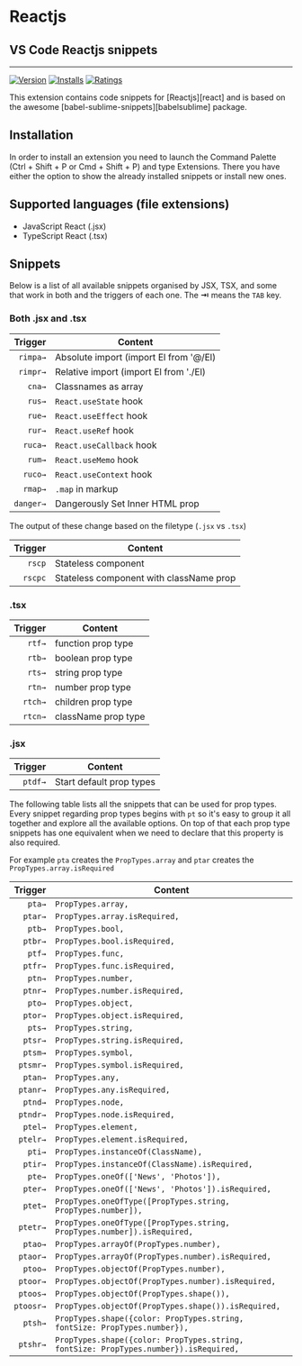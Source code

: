 # Reactjs

## VS Code Reactjs snippets

---

[![Version](https://vsmarketplacebadge.apphb.com/version/xabikos.ReactSnippets.svg)](https://marketplace.visualstudio.com/items?itemName=xabikos.ReactSnippets)
[![Installs](https://vsmarketplacebadge.apphb.com/installs/xabikos.ReactSnippets.svg)](https://marketplace.visualstudio.com/items?itemName=xabikos.ReactSnippets)
[![Ratings](https://vsmarketplacebadge.apphb.com/rating/xabikos.ReactSnippets.svg)](https://marketplace.visualstudio.com/items?itemName=xabikos.ReactSnippets)

This extension contains code snippets for [Reactjs][react] and is based on the awesome [babel-sublime-snippets][babelsublime] package.

## Installation

In order to install an extension you need to launch the Command Palette (Ctrl + Shift + P or Cmd + Shift + P) and type Extensions.
There you have either the option to show the already installed snippets or install new ones.

## Supported languages (file extensions)

- JavaScript React (.jsx)
- TypeScript React (.tsx)

## Snippets

Below is a list of all available snippets organised by JSX, TSX, and some that work in both and the triggers of each one. The **⇥** means the `TAB` key.

### Both .jsx and .tsx

|  Trigger  | Content                                                          |
| --------: | ---------------------------------------------------------------- |
|  `rimpa→` | Absolute import (import El from '@/El)                           |
|  `rimpr→` | Relative import (import El from './El)                           |
|    `cna→` | Classnames as array                                              |
|    `rus→` | `React.useState` hook                                            |
|    `rue→` | `React.useEffect` hook                                           |
|    `rur→` | `React.useRef` hook                                              |
|   `ruca→` | `React.useCallback` hook                                         |
|    `rum→` | `React.useMemo` hook                                             |
|   `ruco→` | `React.useContext` hook                                          |
|   `rmap→` | `.map` in markup                                                 |
| `danger→` | Dangerously Set Inner HTML prop                                  |

The output of these change based on the filetype (`.jsx` vs `.tsx`)

|  Trigger  | Content                                                          |
| -------:  | ---------------------------------------------------------------- |
|    `rscp` | Stateless component                                              |
|   `rscpc` | Stateless component with className prop                          |


### .tsx

|  Trigger  | Content                                                          |
| -------:  | ---------------------------------------------------------------- |
|    `rtf→` | function prop type                                               |
|    `rtb→` | boolean prop type                                                |
|    `rts→` | string prop type                                                |
|    `rtn→` | number prop type                                                |
|   `rtch→` | children prop type                                               |
|   `rtcn→` | className prop type                                              |


### .jsx

|  Trigger  | Content                                                          |
| -------:  | ---------------------------------------------------------------- |
|   `ptdf→` | Start default prop types                                         |


The following table lists all the snippets that can be used for prop types.
Every snippet regarding prop types begins with `pt` so it's easy to group it all together and explore all the available options.
On top of that each prop type snippets has one equivalent when we need to declare that this property is also required.

For example ```pta``` creates the ```PropTypes.array``` and ```ptar``` creates the ```PropTypes.array.isRequired```

| Trigger  | Content |
| -------: | ------- |
| `pta→`   | `PropTypes.array,` |
| `ptar→`  | `PropTypes.array.isRequired,` |
| `ptb→`   | `PropTypes.bool,` |
| `ptbr→`  | `PropTypes.bool.isRequired,` |
| `ptf→`   | `PropTypes.func,` |
| `ptfr→`  | `PropTypes.func.isRequired,` |
| `ptn→`   | `PropTypes.number,` |
| `ptnr→`  | `PropTypes.number.isRequired,` |
| `pto→`   | `PropTypes.object,` |
| `ptor→`  | `PropTypes.object.isRequired,` |
| `pts→`   | `PropTypes.string,` |
| `ptsr→`  | `PropTypes.string.isRequired,` |
| `ptsm→`  | `PropTypes.symbol,` |
| `ptsmr→` | `PropTypes.symbol.isRequired,` |
| `ptan→`  | `PropTypes.any,` |
| `ptanr→` | `PropTypes.any.isRequired,` |
| `ptnd→`  | `PropTypes.node,` |
| `ptndr→` | `PropTypes.node.isRequired,` |
| `ptel→`  | `PropTypes.element,` |
| `ptelr→` | `PropTypes.element.isRequired,` |
| `pti→`   | `PropTypes.instanceOf(ClassName),` |
| `ptir→`  | `PropTypes.instanceOf(ClassName).isRequired,` |
| `pte→`   | `PropTypes.oneOf(['News', 'Photos']),` |
| `pter→`  | `PropTypes.oneOf(['News', 'Photos']).isRequired,` |
| `ptet→`  | `PropTypes.oneOfType([PropTypes.string, PropTypes.number]),` |
| `ptetr→` | `PropTypes.oneOfType([PropTypes.string, PropTypes.number]).isRequired,` |
| `ptao→`  | `PropTypes.arrayOf(PropTypes.number),` |
| `ptaor→` | `PropTypes.arrayOf(PropTypes.number).isRequired,` |
| `ptoo→`  | `PropTypes.objectOf(PropTypes.number),` |
| `ptoor→` | `PropTypes.objectOf(PropTypes.number).isRequired,` |
| `ptoos→` | `PropTypes.objectOf(PropTypes.shape()),` |
| `ptoosr→`| `PropTypes.objectOf(PropTypes.shape()).isRequired,` |
| `ptsh→`  | `PropTypes.shape({color: PropTypes.string, fontSize: PropTypes.number}),` |
| `ptshr→` | `PropTypes.shape({color: PropTypes.string, fontSize: PropTypes.number}).isRequired,` |
